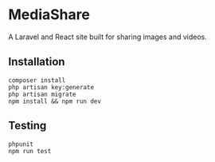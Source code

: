 # MediaShare
A Laravel and React site built for sharing images and videos.

## Installation
```
composer install
php artisan key:generate
php artisan migrate
npm install && npm run dev
``` 

## Testing
```
phpunit
npm run test
```
